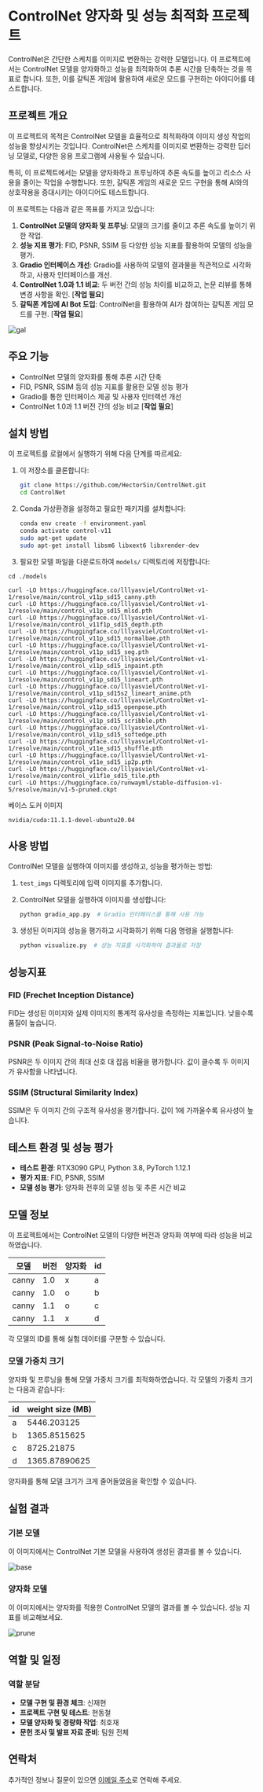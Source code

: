 # ControlNet 양자화 및 성능 최적화 프로젝트

ControlNet은 간단한 스케치를 이미지로 변환하는 강력한 모델입니다. 이 프로젝트에서는 ControlNet 모델을 양자화하고 성능을 최적화하여 추론 시간을 단축하는 것을 목표로 합니다. 또한, 이를 갈틱폰 게임에 활용하여 새로운 모드를 구현하는 아이디어를 테스트합니다.

## 프로젝트 개요

이 프로젝트의 목적은 ControlNet 모델을 효율적으로 최적화하여 이미지 생성 작업의 성능을 향상시키는 것입니다. ControlNet은 스케치를 이미지로 변환하는 강력한 딥러닝 모델로, 다양한 응용 프로그램에 사용될 수 있습니다.

특히, 이 프로젝트에서는 모델을 양자화하고 프루닝하여 추론 속도를 높이고 리소스 사용을 줄이는 작업을 수행합니다. 또한, 갈틱폰 게임의 새로운 모드 구현을 통해 AI와의 상호작용을 증대시키는 아이디어도 테스트합니다.

이 프로젝트는 다음과 같은 목표를 가지고 있습니다:

1. **ControlNet 모델의 양자화 및 프루닝**: 모델의 크기를 줄이고 추론 속도를 높이기 위한 작업.
2. **성능 지표 평가**: FID, PSNR, SSIM 등 다양한 성능 지표를 활용하여 모델의 성능을 평가.
3. **Gradio 인터페이스 개선**: Gradio를 사용하여 모델의 결과물을 직관적으로 시각화하고, 사용자 인터페이스를 개선.
4. **ControlNet 1.0과 1.1 비교**: 두 버전 간의 성능 차이를 비교하고, 논문 리뷰를 통해 변경 사항을 확인. [**작업 필요**]
5. **갈틱폰 게임에 AI Bot 도입**: ControlNet을 활용하여 AI가 참여하는 갈틱폰 게임 모드를 구현. [**작업 필요**]

![gal](img/gal.png)

## 주요 기능

- ControlNet 모델의 양자화를 통해 추론 시간 단축
- FID, PSNR, SSIM 등의 성능 지표를 활용한 모델 성능 평가
- Gradio를 통한 인터페이스 제공 및 사용자 인터랙션 개선
- ControlNet 1.0과 1.1 버전 간의 성능 비교 [**작업 필요**]

## 설치 방법

이 프로젝트를 로컬에서 실행하기 위해 다음 단계를 따르세요:

1. 이 저장소를 클론합니다:

    ```bash
    git clone https://github.com/HectorSin/ControlNet.git
    cd ControlNet
    ```

2. Conda 가상환경을 설정하고 필요한 패키지를 설치합니다:

    ```bash
    conda env create -f environment.yaml
    conda activate control-v11
    sudo apt-get update
    sudo apt-get install libsm6 libxext6 libxrender-dev
    ```

3. 필요한 모델 파일을 다운로드하여 `models/` 디렉토리에 저장합니다:

```
cd ./models

curl -LO https://huggingface.co/lllyasviel/ControlNet-v1-1/resolve/main/control_v11p_sd15_canny.pth
curl -LO https://huggingface.co/lllyasviel/ControlNet-v1-1/resolve/main/control_v11p_sd15_mlsd.pth
curl -LO https://huggingface.co/lllyasviel/ControlNet-v1-1/resolve/main/control_v11f1p_sd15_depth.pth
curl -LO https://huggingface.co/lllyasviel/ControlNet-v1-1/resolve/main/control_v11p_sd15_normalbae.pth
curl -LO https://huggingface.co/lllyasviel/ControlNet-v1-1/resolve/main/control_v11p_sd15_seg.pth
curl -LO https://huggingface.co/lllyasviel/ControlNet-v1-1/resolve/main/control_v11p_sd15_inpaint.pth
curl -LO https://huggingface.co/lllyasviel/ControlNet-v1-1/resolve/main/control_v11p_sd15_lineart.pth
curl -LO https://huggingface.co/lllyasviel/ControlNet-v1-1/resolve/main/control_v11p_sd15s2_lineart_anime.pth
curl -LO https://huggingface.co/lllyasviel/ControlNet-v1-1/resolve/main/control_v11p_sd15_openpose.pth
curl -LO https://huggingface.co/lllyasviel/ControlNet-v1-1/resolve/main/control_v11p_sd15_scribble.pth
curl -LO https://huggingface.co/lllyasviel/ControlNet-v1-1/resolve/main/control_v11p_sd15_softedge.pth
curl -LO https://huggingface.co/lllyasviel/ControlNet-v1-1/resolve/main/control_v11e_sd15_shuffle.pth
curl -LO https://huggingface.co/lllyasviel/ControlNet-v1-1/resolve/main/control_v11e_sd15_ip2p.pth
curl -LO https://huggingface.co/lllyasviel/ControlNet-v1-1/resolve/main/control_v11f1e_sd15_tile.pth
curl -LO https://huggingface.co/runwayml/stable-diffusion-v1-5/resolve/main/v1-5-pruned.ckpt
```

베이스 도커 이미지
```
nvidia/cuda:11.1.1-devel-ubuntu20.04
```

## 사용 방법

ControlNet 모델을 실행하여 이미지를 생성하고, 성능을 평가하는 방법:

1. `test_imgs` 디렉토리에 입력 이미지를 추가합니다.
2. ControlNet 모델을 실행하여 이미지를 생성합니다:

    ```bash
    python gradio_app.py  # Gradio 인터페이스를 통해 사용 가능
    ```

3. 생성된 이미지의 성능을 평가하고 시각화하기 위해 다음 명령을 실행합니다:

    ```bash
    python visualize.py  # 성능 지표를 시각화하여 결과물로 저장
    ```

## 성능지표

### FID (Frechet Inception Distance)
FID는 생성된 이미지와 실제 이미지의 통계적 유사성을 측정하는 지표입니다. 낮을수록 품질이 높습니다.

### PSNR (Peak Signal-to-Noise Ratio)
PSNR은 두 이미지 간의 최대 신호 대 잡음 비율을 평가합니다. 값이 클수록 두 이미지가 유사함을 나타냅니다.

### SSIM (Structural Similarity Index)
SSIM은 두 이미지 간의 구조적 유사성을 평가합니다. 값이 1에 가까울수록 유사성이 높습니다.

## 테스트 환경 및 성능 평가

- **테스트 환경**: RTX3090 GPU, Python 3.8, PyTorch 1.12.1
- **평가 지표**: FID, PSNR, SSIM
- **모델 성능 평가**: 양자화 전후의 모델 성능 및 추론 시간 비교

## 모델 정보

이 프로젝트에서는 ControlNet 모델의 다양한 버전과 양자화 여부에 따라 성능을 비교하였습니다.

| 모델 | 버전 | 양자화 | id |
| --- | --- | --- | --- |
| canny | 1.0 | x | a |
| canny | 1.0 | o | b |
| canny | 1.1 | o | c |
| canny | 1.1 | x | d |

각 모델의 ID를 통해 실험 데이터를 구분할 수 있습니다.

### 모델 가중치 크기

양자화 및 프루닝을 통해 모델 가중치 크기를 최적화하였습니다. 각 모델의 가중치 크기는 다음과 같습니다:

| id | weight size (MB) |
| --- | --- |
| a | 5446.203125 |
| b | 1365.8515625 |
| c | 8725.21875 |
| d | 1365.87890625 |

양자화를 통해 모델 크기가 크게 줄어들었음을 확인할 수 있습니다.

## 실험 결과

### 기본 모델

이 이미지에서는 ControlNet 기본 모델을 사용하여 생성된 결과를 볼 수 있습니다.

![base](img/vis.png)

### 양자화 모델

이 이미지에서는 양자화를 적용한 ControlNet 모델의 결과를 볼 수 있습니다. 성능 지표를 비교해보세요.

![prune](img/vis2.png)

## 역할 및 일정

### 역할 분담

- **모델 구현 및 환경 체크**: 신재현
- **프로젝트 구현 및 테스트**: 현동철
- **모델 양자화 및 경량화 작업**: 최호재
- **문헌 조사 및 발표 자료 준비**: 팀원 전체

## 연락처

추가적인 정보나 질문이 있으면 [이메일 주소](mailto:kkang15634@ajou.ac.kr)로 연락해 주세요.